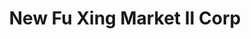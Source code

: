 ---
title: "New Fu Xing Market II Corp"
url: /brooklyn/new-fu-xing-market-ii-corp/
shop: Kramladen
---